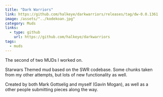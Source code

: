 ```yaml
---
title: "Dark Warriors"
link: https://github.com/halkeye/darkwarriors/releases/tag/dw-0.0.1361
image: /assets/"../kodekoan.jpg"
category: Muds
links:
  - type: github
    url: https://github.com/halkeye/darkwarriors
tags:
  - muds
---
```

The second of two MUDs I worked on.

Starwars Themed mud based on the SWR codebase. Some chunks taken from my other attempts, but lots of new functionality as well.

Created by both Mark Gottselig and myself (Gavin Mogan), as well as a other people submitting pieces along the way.
